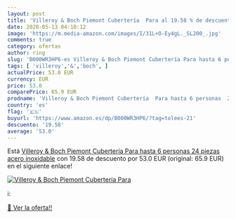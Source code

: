 ```yaml
---
layout: post
title: 'Villeroy & Boch Piemont Cubertería  Para al 19.58 % de descuento'
date: 2020-05-13 04:10:12
image: 'https://m.media-amazon.com/images/I/31L+O-Ey4gL._SL200_.jpg'
comments: true
category: ofertas
author: ring
slug: 'B000WR3HP6-es Villeroy & Boch Piemont Cubertería Para hasta 6 personas...'
tags: [ 'villeroy','&','boch', ]
actualPrice: 53.0 EUR
currency: EUR
price: 53.0
comparePrice: 65.9 EUR
prodname: 'Villeroy & Boch Piemont Cubertería  Para hasta 6 personas  24 piezas  acero inoxidable'
country: 'es'
flag: '🇪🇸'
buyurl: 'https://www.amazon.es/dp/B000WR3HP6/?tag=tolees-21'
descuento: '19.58'
average: '53.0'
---
```


Está [Villeroy & Boch Piemont Cubertería  Para hasta 6 personas  24 piezas  acero inoxidable](https://www.amazon.es/dp/B000WR3HP6/?tag=tolees-21) con 19.58 de descuento por 53.0 EUR (original: 65.9 EUR) en el siguiente enlace!

[![Villeroy & Boch Piemont Cubertería  Para](https://m.media-amazon.com/images/I/31L+O-Ey4gL._SL200_.jpg)](https://www.amazon.es/dp/B000WR3HP6/?tag=tolees-21)

ℹ️:


[🛒 Ver la oferta!!](https://www.amazon.es/dp/B000WR3HP6/?tag=tolees-21)

